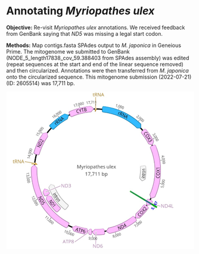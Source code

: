 
# Annotating *Myriopathes ulex*

**Objective:** Re-visit *Myriopathes ulex* annotations. We received feedback from GenBank saying that *ND5* was missing a legal start codon.

**Methods:** Map contigs.fasta SPAdes output to *M. japonica* in Geneious Prime. The mitogenome we submitted to GenBank (NODE_5_length17838_cov_59.388403 from SPAdes assembly) was edited (repeat sequences at the start and end of the linear sequence removed) and then circularized. Annotations were then transferred from *M. japonica* onto the circularized sequence. This mitogenome submission (2022-07-21) (ID: 2605514) was 17,711 bp.

![Myriopathes ulex](M_ulex_it1.jpg)
